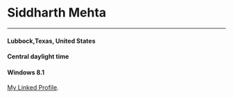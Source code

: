 # Siddharth Mehta

**************************************

#### Lubbock,Texas, United States
#### Central daylight time
#### Windows 8.1







[My Linked Profile](https://www.linkedin.com/in/siddharth-m-608765150/).
